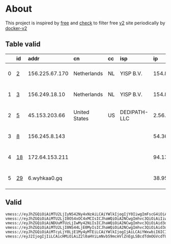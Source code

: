 
# About

This project is inspired by [free](https://github.com/freefq/free) and [check](https://github.com/yeahwu/check) to filter free [v2](https://github.com/v2fly/v2ray-core) site periodically by [docker-v2](https://hub.docker.com/r/v2ray/official)

    

## Table valid
|    | id                   | addr           | cn            | cc   | isp          | ip            | chatgpt          |
|---:|:---------------------|:---------------|:--------------|:-----|:-------------|:--------------|:-----------------|
|  0 | [2](config/2.json)   | 156.225.67.170 | Netherlands   | NL   | YISP B.V.    | 154.84.1.121  | Yes (Region: NL) |
|  1 | [3](config/3.json)   | 156.249.18.10  | Netherlands   | NL   | YISP B.V.    | 154.84.1.40   | Yes (Region: NL) |
|  2 | [5](config/5.json)   | 45.153.203.66  | United States | US   | DEDIPATH-LLC | 2.56.121.242  | Yes (Region: US) |
|  3 | [8](config/8.json)   | 156.245.8.143  |               |      |              | 54.36.174.181 | Yes (Region: FR) |
|  4 | [18](config/18.json) | 172.64.153.211 |               |      |              | 94.131.115.68 | Yes (Region: SE) |
|  5 | [29](config/29.json) | 6.wyhkaa0.gq   |               |      |              | 38.95.233.155 | Yes (Region: US) |

## Valid
```
vmess://eyJhZGQiOiAiMTU2LjIyNS42Ny4xNzAiLCAiYWlkIjogIjY0IiwgImFscG4iOiAiIiwgImZwIjogIiIsICJob3N0IjogIiIsICJpZCI6ICJiZDI0OWUzNy03MzU5LTQxZWUtODRhNy0wOWU0OWUwZWM1YzQiLCAibmV0IjogInRjcCIsICJwYXRoIjogIiIsICJwb3J0IjogIjM1OTc3IiwgInBzIjogImdpdGh1Yi5jb20vZnJlZWZxIC0gXHU1MzU3XHU5NzVlICAyIiwgInNjeSI6ICJhdXRvIiwgInNuaSI6ICIiLCAidGxzIjogIiIsICJ0eXBlIjogIiIsICJ2IjogIjIifQ==
vmess://eyJhZGQiOiAiMTU2LjI0OS4xOC4xMCIsICJhaWQiOiA2NCwgImhvc3QiOiAiIiwgImlkIjogIjVhNGQ2OWFkLTIwYTktNDk0MS1iMjIzLTg3YmJkMDlmNWY1MiIsICJuZXQiOiAidGNwIiwgInBhdGgiOiAiIiwgInBvcnQiOiA0Nzk2NSwgInBzIjogImdpdGh1Yi5jb20vZnJlZWZxIC0gXHU1MzU3XHU5NzVlXHU4YzZhXHU3NjdiXHU3NzAxXHU3ZWE2XHU3ZmYwXHU1MTg1XHU2NWFmXHU1ODIxQ2xvdWRpbm5vdmF0aW9uXHU2NTcwXHU2MzZlXHU0ZTJkXHU1ZmMzIDMiLCAidGxzIjogIiIsICJ0eXBlIjogImF1dG8iLCAic2VjdXJpdHkiOiAiYXV0byIsICJza2lwLWNlcnQtdmVyaWZ5IjogdHJ1ZSwgInNuaSI6ICIifQ==
vmess://eyJhZGQiOiAiNDUuMTUzLjIwMy42NiIsICJhaWQiOiA2NCwgImhvc3QiOiAid3d3LjMwOTA1MDg5Lnh5eiIsICJpZCI6ICI0MTgwNDhhZi1hMjkzLTRiOTktOWIwYy05OGNhMzU4MGRkMjQiLCAibmV0IjogIndzIiwgInBhdGgiOiAiL3BhdGgvMTY5MzMwNDA5MTAzNyIsICJwb3J0IjogNDQzLCAicHMiOiAiZ2l0aHViLmNvbS9mcmVlZnEgLSBcdTdmOGVcdTU2ZmQgIDUiLCAidGxzIjogInRscyIsICJ0eXBlIjogImF1dG8iLCAic2VjdXJpdHkiOiAiYXV0byIsICJza2lwLWNlcnQtdmVyaWZ5IjogdHJ1ZSwgInNuaSI6ICIifQ==
vmess://eyJhZGQiOiAiMTU2LjI0NS44LjE0MyIsICJhaWQiOiA2NCwgImhvc3QiOiAid3d3LjkyODczODg5Lnh5eiIsICJpZCI6ICI2MTkzMTE2ZC05NmY5LTRkN2EtOWJlNS01YmIwNmE2OWFmMGIiLCAibmV0IjogIndzIiwgInBhdGgiOiAiL3BhdGgvMTY5MzIxOTQ4Mzg4NSIsICJwb3J0IjogNDQzLCAicHMiOiAiZ2l0aHViLmNvbS9mcmVlZnEgLSBcdTk5OTlcdTZlMmYgIDgiLCAidGxzIjogInRscyIsICJ0eXBlIjogImF1dG8iLCAic2VjdXJpdHkiOiAiYXV0byIsICJza2lwLWNlcnQtdmVyaWZ5IjogdHJ1ZSwgInNuaSI6ICIifQ==
vmess://eyJhZGQiOiAiMTcyLjY0LjE1My4yMTEiLCAiYWlkIjogIjAiLCAiYWxwbiI6ICIiLCAiZnAiOiAiIiwgImhvc3QiOiAic2NoZXJlc3dlZC5zb2Z0d2FyZW5ld3Muc3RvcmUiLCAiaWQiOiAiNmU3NTE3MTItOTU2OS01MTg3LTg2ZWEtOGY1ODVhZDk5MTA1IiwgIm5ldCI6ICJ3cyIsICJwYXRoIjogIi9hcGkwMSIsICJwb3J0IjogIjQ0MyIsICJwcyI6ICJnaXRodWIuY29tL2ZyZWVmcSAtIFx1N2Y4ZVx1NTZmZENsb3VkRmxhcmVcdTgyODJcdTcwYjkgMTgiLCAic2N5IjogImF1dG8iLCAic25pIjogInNjaGVyZXN3ZWQuc29mdHdhcmVuZXdzLnN0b3JlIiwgInRscyI6ICJ0bHMiLCAidHlwZSI6ICIiLCAidiI6ICIyIn0=
vmess://eyJ2IjogIjIiLCAicHMiOiAiZ2l0aHViLmNvbS9mcmVlZnEgLSBcdTdmOGVcdTU2ZmRDbG91ZEZsYXJlXHU1MTZjXHU1M2Y4Q0ROXHU4MjgyXHU3MGI5IDI5IiwgImFkZCI6ICI2Lnd5aGthYTAuZ3EiLCAicG9ydCI6IDIwOTUsICJpZCI6ICI2YmJjOTU1NC0wN2JjLTQ3YzYtYTA4OC04N2FhNzlmZDVjYTEiLCAiYWlkIjogMCwgInNjeSI6ICJhdXRvIiwgIm5ldCI6ICJ3cyIsICJob3N0IjogIjYud3loa2FhMC5ncSIsICJwYXRoIjogIi9URzpAaGthYTAiLCAidGxzIjogIiJ9
```

